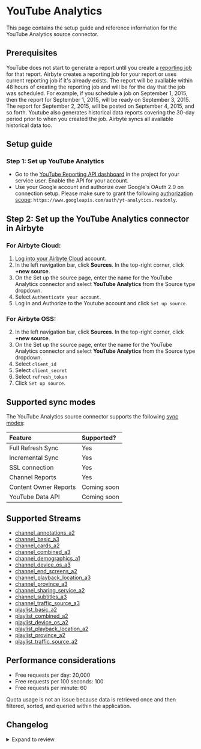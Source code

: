 # YouTube Analytics

This page contains the setup guide and reference information for the YouTube Analytics source connector.

## Prerequisites

YouTube does not start to generate a report until you create a [reporting job](https://developers.google.com/youtube/reporting/v1/reports#step-3:-create-a-reporting-job) for that report.
Airbyte creates a reporting job for your report or uses current reporting job if it's already exists.
The report will be available within 48 hours of creating the reporting job and will be for the day that the job was scheduled.
For example, if you schedule a job on September 1, 2015, then the report for September 1, 2015, will be ready on September 3, 2015.
The report for September 2, 2015, will be posted on September 4, 2015, and so forth.
Youtube also generates historical data reports covering the 30-day period prior to when you created the job. Airbyte syncs all available historical data too.

## Setup guide

### Step 1: Set up YouTube Analytics

- Go to the [YouTube Reporting API dashboard](https://console.cloud.google.com/apis/api/youtubereporting.googleapis.com/overview) in the project for your service user. Enable the API for your account.
- Use your Google account and authorize over Google's OAuth 2.0 on connection setup. Please make sure to grant the following [authorization scope](https://developers.google.com/youtube/reporting/v1/reports#step-1:-retrieve-authorization-credentials): `https://www.googleapis.com/auth/yt-analytics.readonly`.

## Step 2: Set up the YouTube Analytics connector in Airbyte

### For Airbyte Cloud:

1. [Log into your Airbyte Cloud](https://cloud.airbyte.com/workspaces) account.
2. In the left navigation bar, click **Sources**. In the top-right corner, click **+new source**.
3. On the Set up the source page, enter the name for the YouTube Analytics connector and select **YouTube Analytics** from the Source type dropdown.
4. Select `Authenticate your account`.
5. Log in and Authorize to the Youtube account and click `Set up source`.

### For Airbyte OSS:

2. In the left navigation bar, click **Sources**. In the top-right corner, click **+new source**.
3. On the Set up the source page, enter the name for the YouTube Analytics connector and select **YouTube Analytics** from the Source type dropdown.
4. Select `client_id`
5. Select `client_secret`
6. Select `refresh_token`
7. Click `Set up source`.

## Supported sync modes

The YouTube Analytics source connector supports the following [sync modes](https://docs.airbyte.com/cloud/core-concepts#connection-sync-modes):

| Feature               | Supported?  |
| :-------------------- | :---------- |
| Full Refresh Sync     | Yes         |
| Incremental Sync      | Yes         |
| SSL connection        | Yes         |
| Channel Reports       | Yes         |
| Content Owner Reports | Coming soon |
| YouTube Data API      | Coming soon |

## Supported Streams

- [channel_annotations_a2](https://developers.google.com/youtube/reporting/v1/reports/channel_reports#video-annotations)
- [channel_basic_a3](https://developers.google.com/youtube/reporting/v1/reports/channel_reports#video-user-activity)
- [channel_cards_a2](https://developers.google.com/youtube/reporting/v1/reports/channel_reports#video-cards)
- [channel_combined_a3](https://developers.google.com/youtube/reporting/v1/reports/channel_reports#video-combined)
- [channel_demographics_a1](https://developers.google.com/youtube/reporting/v1/reports/channel_reports#video-viewer-demographics)
- [channel_device_os_a3](https://developers.google.com/youtube/reporting/v1/reports/channel_reports#video-device-type-and-operating-system)
- [channel_end_screens_a2](https://developers.google.com/youtube/reporting/v1/reports/channel_reports#video-end-screens)
- [channel_playback_location_a3](https://developers.google.com/youtube/reporting/v1/reports/channel_reports#video-playback-locations)
- [channel_province_a3](https://developers.google.com/youtube/reporting/v1/reports/channel_reports#video-province)
- [channel_sharing_service_a2](https://developers.google.com/youtube/reporting/v1/reports/channel_reports#video-content-sharing)
- [channel_subtitles_a3](https://developers.google.com/youtube/reporting/v1/reports/channel_reports#video-subtitles)
- [channel_traffic_source_a3](https://developers.google.com/youtube/reporting/v1/reports/channel_reports#video-traffic-sources)
- [playlist_basic_a2](https://developers.google.com/youtube/reporting/v1/reports/channel_reports#playlist-user-activity)
- [playlist_combined_a2](https://developers.google.com/youtube/reporting/v1/reports/channel_reports#playlist-combined)
- [playlist_device_os_a2](https://developers.google.com/youtube/reporting/v1/reports/channel_reports#playlist-device-type-and-operating-system)
- [playlist_playback_location_a2](https://developers.google.com/youtube/reporting/v1/reports/channel_reports#playlist-playback-locations)
- [playlist_province_a2](https://developers.google.com/youtube/reporting/v1/reports/channel_reports#playlist-province)
- [playlist_traffic_source_a2](https://developers.google.com/youtube/reporting/v1/reports/channel_reports#playlist-traffic-sources)

## Performance considerations

- Free requests per day: 20,000
- Free requests per 100 seconds: 100
- Free requests per minute: 60

Quota usage is not an issue because data is retrieved once and then filtered, sorted, and queried within the application.

## Changelog

<details>
  <summary>Expand to review</summary>

| Version | Date       | Pull Request                                             | Subject                                        |
| :------ | :--------- | :------------------------------------------------------- | :--------------------------------------------- |
| 0.3.0 | 2025-09-22 | [x](https://github.com/airbytehq/airbyte/pull/x) | Update deprecated channel reports |
| 0.2.0 | 2025-02-07 | [53196](https://github.com/airbytehq/airbyte/pull/53196) | Update check connection and empty responses |
| 0.1.7 | 2025-02-26 | [54696](https://github.com/airbytehq/airbyte/pull/54696) | Update requests-mock dependency versionb |
| 0.1.6 | 2024-06-17 | [39529](https://github.com/airbytehq/airbyte/pull/39529) | Pin CDK version to 0.38.0 |
| 0.1.5 | 2024-05-21 | [38546](https://github.com/airbytehq/airbyte/pull/38546) | [autopull] base image + poetry + up_to_date |
| 0.1.4 | 2023-05-22 | [26420](https://github.com/airbytehq/airbyte/pull/26420) | Migrate to advancedAuth |
| 0.1.3 | 2022-09-30 | [17454](https://github.com/airbytehq/airbyte/pull/17454) | Added custom backoff logic |
| 0.1.2 | 2022-09-29 | [17399](https://github.com/airbytehq/airbyte/pull/17399) | Fixed `403` error while `check connection` |
| 0.1.1 | 2022-08-18 | [15744](https://github.com/airbytehq/airbyte/pull/15744) | Fix `channel_basic_a2` schema fields data type |
| 0.1.0 | 2021-11-01 | [7407](https://github.com/airbytehq/airbyte/pull/7407) | Initial Release |

</details>
